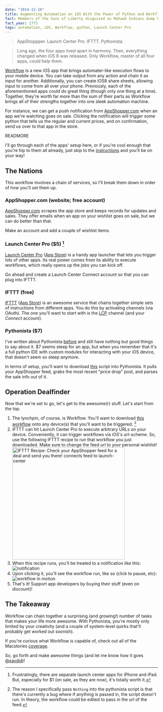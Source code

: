 ```yaml
---
date: "2014-12-16"
title: Augmenting Automation on iOS With the Power of Python and Workflow
fact: Members of the Sons of Liberty disguised as Mohawk Indians dump hundreds of crates of tea into Boston harbor as a protest against the Tea Act.
fact_year: 1773
tags: automation, iOS, Workflow, python, Launch Center Pro
---
```


> AppShoppper. Launch Center Pro. IFTTT. Pythonista.

> Long ago, the four apps lived apart in harmony. Then, everything changed when iOS 8 was released. Only Workflow, master of all four apps, could help them.

[Workflow](https://workflow.is/) is a new iOS app that brings automater-like execution flows to your mobile device. You can take output from any action and chain it as input for another. Additionally, you can create iOS8 share sheets, allowing input to come from all over your phone. Previously, each of the aforementioned apps could do great thing (though only one thing at a time). Together, they're worth far more than the sum of their parts as Workflow brings all of their strengths together into one sleek automation machine.

For instance, we can get a push notification from [AppShopper.com](http://appshopper.com/) when an app we're watching goes on sale. Clicking the notification will trigger some python that tells us the regular and current prices, and on confirmation, send us over to that app in the store.

READMORE

I'll go through each of the apps' setup here, or if you're cool enough that you're hip to them all already, just skip to the [instructions](#instructions) and you'll be on your way!

## The Nations

This workflow involves a chain of services, so I'll break them down in order of how you'll set them up.

### AppShopper.com (website; free account)

[AppShopper.com](http://appshopper.com/) scrapes the app store and keeps records for updates and sales. They offer emails when an app on your wishlist goes on sale, but we can do better than that.

Make an account and add a couple of wishlist items.

### Launch Center Pro (\$5) [^1]

[Launch Center Pro](http://contrast.co/launch-center-pro/) ([App Store](https://itunes.apple.com/us/app/launch-center-pro/id532016360?mt=8)) is a handy app launcher that lets you trigger lots of other apps. Its real power comes from its ability to execute workflows, which really opens up the jobs you can kick off.

Go ahead and create a Launch Center Connect account so that you can plug into IFTTT.

### IFTTT (free)

[IFTTT](https://ifttt.com) ([App Store](https://itunes.apple.com/us/app/ifttt/id660944635?mt=8)) is an awesome service that chains together simple sets of instructions from different apps. You do this by activating channels (via OAuth). The one you'll want to start with is the [LCP](https://ifttt.com/launch_center) channel (and your _Connect_ account).

### Pythonista (\$7)

I've written about Pythonista [before](/blog/2014/12/21/pythonista-power-pack) and still have nothing but good things to say about it. \$7 seems steep for an app, but when you remember that it's a full python IDE with custom modules for interacting with your iOS device, that doesn't seem so steep anymore.

In terms of setup, you'll want to download [this](https://gist.github.com/xavdid/aad5332bfbfdf857d256) script into Pythonista. It pulls your AppShopper feed, grabs the most recent "price drop" post, and parses the sale info out of it.

## Operation Dealfinder <a name="instructions"></a>

Now that we're set to go, let's get to the awesome(r) stuff. Let's start from the top.

1. The lynchpin, of course, is Workflow. You'll want to download [this workflow](https://workflow.is/workflows/80d6f7808169407487abc646303be398) onto any device(s) that you'll want to be triggered. [^2]
2. IFTTT can hit Launch Center Pro to execute arbitrary URLs on your device. Conveniently, it can trigger workflows via iOS's url-scheme. So, use the following IFTTT recipe to run that workflow you just downloaded. Make sure to change the feed url to your personal wishlist! <br><a href="https://ifttt.com/view_embed_recipe/232743-check-your-appshopper-feed-for-a-deal-and-send-you-there" target="_blank" rel="noopener" class="embed_recipe embed_recipe-l_57" id="embed_recipe-232743"><img src="https://ifttt.com/recipe_embed_img/232743" alt="IFTTT Recipe: Check your AppShopper feed for a deal and send you there! connects feed to launch-center" width="370px" style="max-width:100%"></a><script async type="text/javascript" src="//ifttt.com/assets/embed_recipe.js"></script>
3. When this recipe runs, you'll be treated to a notification like this: <br>![notification](http://i.imgur.com/F7Rp11U.png)
4. Upon clicking it, you'll see the workflow run, like so (click to pause, etc): <br>![workflow in motion](http://fat.gfycat.com/ConcreteSarcasticAnglerfish.gif)
5. That's it! Support app developers by buying their stuff (even on discount)!

## The Takeaway

Workflow can chain together a surprising (and growing!) number of tasks that makes your life more awesome. With Pythonista, you're mostly only limited by your creativity (and a couple of system-level quirks that'll probably get worked out soonish).

If you're curious what Workflow is capable of, check out all of the Macstories [coverage](https://www.macstories.net/tag/workflow/).

So, go forth and make awesome things (and let me know how it goes [@xavdid](https://twitter.com/xavdid))!

[^1]: Frustratingly, there are separate launch center apps for iPhone and iPad. But, especially for \$1 (on sale, as they are now), it's totally worth it.
[^2]: The reason I specifically pass `Nothing` into the pythonista script is that there's currently a bug where if anything is passed in, the script doesn't run. In theory, the workflow could be edited to pass in the url of the feed.
